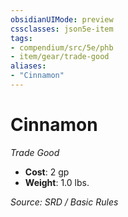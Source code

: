 ```yaml
---
obsidianUIMode: preview
cssclasses: json5e-item
tags:
- compendium/src/5e/phb
- item/gear/trade-good
aliases: 
- "Cinnamon"
---
```

# Cinnamon
*Trade Good*  

- **Cost**: 2 gp
- **Weight**: 1.0 lbs.

*Source: SRD / Basic Rules*